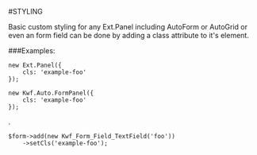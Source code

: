      
#STYLING

Basic custom styling for any Ext.Panel including AutoForm or AutoGrid or even an form field can be done by adding 
a class attribute to it's element.

###Examples:

    new Ext.Panel({
        cls: 'example-foo'
    });
     
    new Kwf.Auto.FormPanel({
        cls: 'example-foo'
    });
.
    
    $form->add(new Kwf_Form_Field_TextField('foo'))
        ->setCls('example-foo');